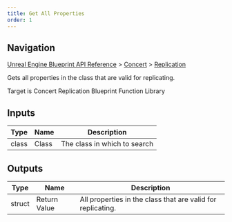 ```yaml
---
title: Get All Properties
order: 1
---
```

## Navigation

[Unreal Engine Blueprint API Reference](https://dev.epicgames.com/documentation/en-us/unreal-engine/BlueprintAPI) > [Concert](https://dev.epicgames.com/documentation/en-us/unreal-engine/BlueprintAPI/Concert) > [Replication](https://dev.epicgames.com/documentation/en-us/unreal-engine/BlueprintAPI/Concert/Replication)

Gets all properties in the class that are valid for replicating.

Target is Concert Replication Blueprint Function Library

## Inputs

| Type | Name | Description |
| --- | --- | --- |
| class | Class | The class in which to search |

## Outputs

| Type | Name | Description |
| --- | --- | --- |
| struct | Return Value | All properties in the class that are valid for replicating. |
